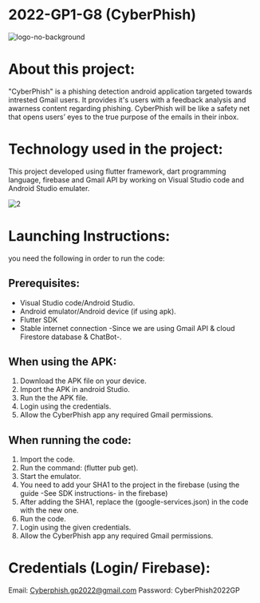 # 2022-GP1-G8 (CyberPhish)

![logo-no-background](https://user-images.githubusercontent.com/113986409/200383840-1ee3a070-68e0-431a-87df-40eb29e6dfb8.png)

# About this project:
"CyberPhish" is a phishing detection android application targeted towards intrested Gmail users. It provides it's users with a feedback analysis and awarness content regarding phishing. CyberPhish will be like a safety net that opens users’ eyes to the true purpose of the emails in their inbox.

# Technology used in the project:
This project developed using flutter framework, dart programming language, firebase and Gmail API by working on Visual Studio code and Android Studio emulater.

![2](https://user-images.githubusercontent.com/113986409/200383455-50141019-e198-443e-a748-ce42ddb7ba85.png)

# Launching Instructions:
you need the following in order to run the code:

## Prerequisites:
- Visual Studio code/Android Studio.
- Android emulator/Android device (if using apk).
- Flutter SDK
- Stable internet connection -Since we are using Gmail API & cloud Firestore database & ChatBot-.

## When using the APK:
1. Download the APK file on your device.
2. Import the APK in android Studio.
2. Run the the APK file.
3. Login using the credentials.
4. Allow the CyberPhish app any required Gmail permissions.

## When running the code:
1. Import the code.
2. Run the command: (flutter pub get). 
3. Start the emulator.
4. You need to add your SHA1 to the project in the firebase (using the guide -See SDK instructions- in the firebase)
5. After adding the SHA1, replace the (google-services.json) in the code with the new one.
4. Run the code.
5. Login using the given credentials.
6. Allow the CyberPhish app any required Gmail permissions.

# Credentials (Login/ Firebase): 
Email: Cyberphish.gp2022@gmail.com
Password: CyberPhish2022GP

